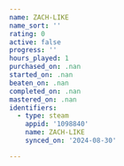 ```yaml
---
name: ZACH-LIKE
name_sort: ''
rating: 0
active: false
progress: ''
hours_played: 1
purchased_on: .nan
started_on: .nan
beaten_on: .nan
completed_on: .nan
mastered_on: .nan
identifiers:
  - type: steam
    appid: '1098840'
    name: ZACH-LIKE
    synced_on: '2024-08-30'

---
```

